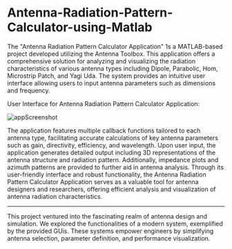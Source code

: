 # Antenna-Radiation-Pattern-Calculator-using-Matlab


The "Antenna Radiation Pattern Calculator Application" 1s a MATLAB-based project developed
utilizing the Antenna Toolbox. This application offers a comprehensive solution for analyzing
and visualizing the radiation characteristics of various antenna types including Dipole, Parabolic,
Hom, Microstrip Patch, and Yagi Uda. The system provides an intuitive user interface allowing
users to input antenna parameters such as dimensions and frequency.

User Interface for Antenna Radiation Pattern Calculator Application:

![appScreenshot](https://github.com/haridhara/Antenna-Radiation-Pattern-Calculator-using-Matlab/assets/147059888/f456c235-ca2e-46a5-af8b-bd5c01c3e493)

The application features multiple callback functions tailored to each antenna type, facilitating
accurate calculations of key antenna parameters such as gain, directivity, efficiency, and
wavelength. Upon user input, the application generates detailed output including 3D
representations of the antenna structure and radiation pattern. Additionally, impedance plots and
azimuth patterns are provided to further aid in antenna analysis.
Through its user-friendly interface and robust functionality, the Antenna Radiation Pattern
Calculator Application serves as a valuable tool for antenna designers and researchers, offering
efficient analysis and visualization of antenna radiation characteristics.

_________________________________________________________________________________________________________________________________________


This project ventured into the fascinating realm of antenna design and simulation. We explored the
functionalities of a modern system, exemplified by the provided GUis. These systems empower engineers
by simplifying antenna selection, parameter definition, and performance visualization.


